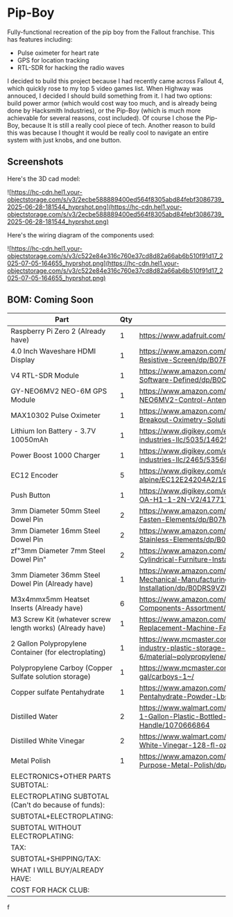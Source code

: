 # Pip-Boy
Fully-functional recreation of the pip boy from the Fallout franchise. This has features including:
- Pulse oximeter for heart rate
- GPS for location tracking
- RTL-SDR for hacking the radio waves

I decided to build this project because I had recently came across Fallout 4, which quickly rose to my top 5 video games list. When Highway was annouced, I decided I should build something from it. I had two options: build power armor (which would cost way too much, and is already being done by Hacksmith Industries), or the Pip-Boy (which is much more achievable for several reasons, cost included). Of course I chose the Pip-Boy, because It is still a really cool piece of tech. Another reason to build this was because I thought it would be really cool to navigate an entire system with just knobs, and one button.


## Screenshots
Here's the 3D cad model:

![https://hc-cdn.hel1.your-objectstorage.com/s/v3/2ecbe588889400ed564f8305abd84febf3086739_2025-06-28-181544_hyprshot.png](https://hc-cdn.hel1.your-objectstorage.com/s/v3/2ecbe588889400ed564f8305abd84febf3086739_2025-06-28-181544_hyprshot.png)

Here's the wiring diagram of the components used:

![https://hc-cdn.hel1.your-objectstorage.com/s/v3/c522e84e316c760e37cd8d82a66ab6b510f91d17_2025-07-05-164655_hyprshot.png](https://hc-cdn.hel1.your-objectstorage.com/s/v3/c522e84e316c760e37cd8d82a66ab6b510f91d17_2025-07-05-164655_hyprshot.png)

## BOM: Coming Soon

|Part                                                     |Qty|Link                                                                                                             |Price  |FIELD5|
|---------------------------------------------------------|---|-----------------------------------------------------------------------------------------------------------------|-------|------|
|Raspberry Pi Zero 2 (Already have)                       |1  |https://www.adafruit.com/piz2w                                                                                   |16.50  |      |
|4.0 Inch Waveshare HDMI Display                          |1  |https://www.amazon.com/HDMI-LCD-Resolution-Resistive-Screen/dp/B07P5H2315                                        |38.99  |      |
|V4 RTL-SDR Module                                        |1  |https://www.amazon.com/RTL-SDR-Blog-RTL2832U-Software-Defined/dp/B0CD745394                                      |37.95  |      |
|GY-NEO6MV2 NEO-6M GPS Module                             |1  |https://www.amazon.com/DWEII-GY-NEO6MV2-NEO6MV2-Control-Antenna/dp/B0BBM2H5TX/                                   |8.99   |      |
|MAX10302 Pulse Oximeter                                  |1  |https://www.amazon.com/HiLetgo-MAX30102-Breakout-Oximetry-Solution/dp/B07QC67KMQ/                                |6.99   |      |
|Lithium Ion Battery - 3.7V 10050mAh                      |1  |https://www.digikey.com/en/products/detail/adafruit-industries-llc/5035/14625568                                 |29.95  |      |
|Power Boost 1000 Charger                                 |1  |https://www.digikey.com/en/products/detail/adafruit-industries-llc/2465/5356834                                  |19.95  |      |
|EC12 Encoder                                             |5  |https://www.digikey.com/en/products/detail/alps-alpine/EC12E24204A2/19529077                                     |8.40   |      |
|Push Button                                              |1  |https://www.digikey.com/en/products/detail/c-k/PVA1-OA-H1-1-2N-V2/417717                                         |2.40   |      |
|3mm Diameter 50mm Steel Dowel Pin                        |2  |https://www.amazon.com/uxcell-Stainless-Support-Fasten-Elements/dp/B07MDFSJJ1                                    |6.69   |      |
|3mm Diameter 16mm Steel Dowel Pin                        |2  |https://www.amazon.com/uxcell-Straight-Retaining-Stainless-Elements/dp/B01MQJAUUC                                |6.69   |      |
|zf"3mm Diameter 7mm Steel Dowel Pin"                     |2  |https://www.amazon.com/HARFINGTON-Stainless-Cylindrical-Furniture-Installation/dp/B0F6CZV1MH                     |6.09   |      |
|3mm Diameter 36mm Steel Dowel Pin (Already have)         |1  |https://www.amazon.com/uxcell-Cylindrical-Mechanical-Manufacturing-Installation/dp/B0DRS9VZR4                    |6.99   |      |
|M3x4mmx5mm Heatset Inserts (Already have)                |6  |https://www.amazon.com/Threaded-Inserts-Printing-Components-Assortment/dp/B0DGQH7YX6                             |7.09   |      |
|M3 Screw Kit (whatever screw length works) (Already have)|1  |https://www.amazon.com/Assortment-Stainless-Replacement-Machine-Fastener/dp/B0CMQG542V                           |15.99  |      |
|2 Gallon Polypropylene Container (for electroplating)    |1  |https://www.mcmaster.com/products/tubs/food-industry-plastic-storage-containers-6/material~polypropylene/        |9.19   |      |
|Polypropylene Carboy (Copper Sulfate solution storage)   |1  |https://www.mcmaster.com/products/tanks/capacity~3-gal/carboys-1~/                                               |31.29  |      |
|Copper sulfate Pentahydrate                              |1  |https://www.amazon.com/Copper-Sulfate-Pentahydrate-Powder-Lbs/dp/B018W893PY/                                     |22.95  |      |
|Distilled Water                                          |2  |https://www.walmart.com/ip/Pure-Life-Distilled-Water-1-Gallon-Plastic-Bottled-Water-1-Pack-Side-Handle/1070666864|2.38   |      |
|Distilled White Vinegar                                  |2  |https://www.walmart.com/ip/Great-Value-Distilled-White-Vinegar-128-fl-oz/10450998                                |3.94   |      |
|Metal Polish                                             |1  |https://www.amazon.com/Brasso-2660089334-Multi-Purpose-Metal-Polish/dp/B00D600PLA/                               |4.98   |      |
|ELECTRONICS+OTHER PARTS SUBTOTAL:                        |   |                                                                                                                 |$189.89|      |
|ELECTROPLATING SUBTOTAL (Can't do because of funds):     |   |                                                                                                                 |$79.67 |      |
|SUBTOTAL+ELECTROPLATING:                                 |   |                                                                                                                 |$269.56|      |
|SUBTOTAL WITHOUT ELECTROPLATING:                         |   |                                                                                                                 |$189.89|      |
|TAX:                                                     |   |                                                                                                                 |$21.99 |      |
|SUBTOTAL+SHIPPING/TAX:                                   |   |                                                                                                                 |211.88 |      |
|WHAT I WILL BUY/ALREADY HAVE:                            |   |                                                                                                                 |$68.56 |      |
|COST FOR HACK CLUB:                                      |   |                                                                                                                 |$143.32|      |
f

